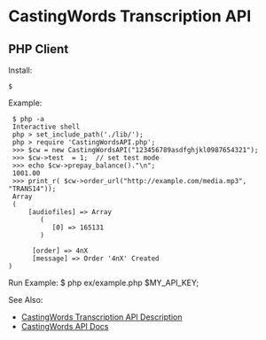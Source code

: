 CastingWords Transcription API  
=================
PHP Client
-------------


Install:

    $ 

Example:

     $ php -a
     Interactive shell
     php > set_include_path('./lib/');
     php > require 'CastingWordsAPI.php';
     >>> $cw = new CastingWordsAPI("123456789asdfghjkl0987654321");
     >>> $cw->test  = 1;  // set test mode
     >>> echo $cw->prepay_balance()."\n";
     1001.00
     >>> print_r( $cw->order_url("http://example.com/media.mp3", "TRANS14"));
     Array
     (
         [audiofiles] => Array
            (
               [0] => 165131
            )

          [order] => 4nX
          [message] => Order '4nX' Created
    )

Run Example:
    $   php ex/example.php $MY_API_KEY;

See Also: 
* [CastingWords Transcription API Description](https://castingwords.com/support/transcription-api.html)
* [CastingWords API Docs](https://castingwords.com/docs/developer/SimpleAPI.html)







